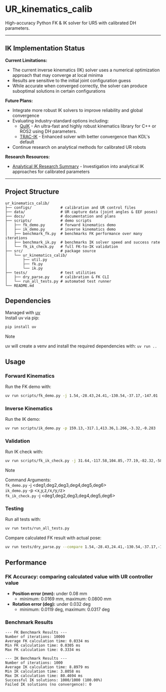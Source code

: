 # UR_kinematics_calib

High-accuracy Python FK & IK solver for UR5 with calibrated DH parameters.

---

## IK Implementation Status

**Current Limitations:**
- The current inverse kinematics (IK) solver uses a numerical optimization approach that may converge at local minima
- Results are sensitive to the initial joint configuration guess
- While accurate when converged correctly, the solver can produce suboptimal solutions in certain configurations

**Future Plans:**
- Integrate more robust IK solvers to improve reliability and global convergence
- Evaluating industry-standard options including:
  - [QuIK](https://github.com/steffanlloyd/quik) - An ultra-fast and highly robust kinematics library for C++ or ROS2 using DH parameters.
  - [TRAC-IK](https://bitbucket.org/traclabs/trac_ik) - Enhanced solver with better convergence than KDL's default
- Continue research on analytical methods for calibrated UR robots

**Research Resources:**
- [Analytical IK Research Summary](docs/Summary-Deep-Research.pdf) - Investigation into analytical IK approaches for calibrated parameters

---

## Project Structure

```
ur_kinematics_calib/
├── configs/             # calibration and UR control files
├── data/                # UR capture data (joint angles & EEF poses)
├── docs/                # documentation and plans
├── scripts/             # demo scripts
│   ├── fk_demo.py       # forward kinematics demo
│   ├── ik_demo.py       # inverse kinematics demo
│   ├── benchmark_fk.py  # benchmarks FK performance over many iterations
│   ├── benchmark_ik.py  # benchmarks IK solver speed and success rate
│   └── fk_ik_check.py   # full FK-to-IK validation
├── src/                 # package source
│   └── ur_kinematics_calib/
│       ├── util.py
│       ├── fk.py
│       └── ik.py
├── tests/               # test utilities
│   ├── dry_parse.py     # calibration & FK CLI
│   └── run_all_tests.py # automated test runner
└── README.md
```

## Dependencies

Managed with [uv](https://github.com/astral-sh/uv)  
Install uv via pip:
```bash
pip install uv
```

> [!NOTE]  
> uv will create a venv and install the required dependencies with: `uv run ..`

## Usage

### Forward Kinematics
Run the FK demo with:
```bash
uv run scripts/fk_demo.py -j 1.54,-28.43,24.41,-130.54,-37.17,-147.01
```

### Inverse Kinematics
Run the IK demo:
```bash
uv run scripts/ik_demo.py -p 159.13,-317.1,413.36,1.266,-3.32,-0.283
```

### Validation
Run IK check with:
```bash
uv run scripts/fk_ik_check.py -j 31.64,-117.58,104.85,-77.19,-82.32,-58.4
```

> [!NOTE]  
> Command Arguments:   
> `fk_demo.py` -j <deg1,deg2,deg3,deg4,deg5,deg6>  
> `ik_demo.py` -p <x,y,z,rx,ry,rz>  
> `fk_ik_check.py` -j <deg1,deg2,deg3,deg4,deg5,deg6>

### Testing

Run all tests with:
```bash
uv run tests/run_all_tests.py
```

Compare calculated FK result with actual pose:
```bash
uv run tests/dry_parse.py --compare 1.54,-28.43,24.41,-130.54,-37.17,-147.01,-872.69,-236.61,417.99,1.344,-1.557,0.494
```

## Performance

### FK Accuracy: comparing calculated value with UR controller value
- **Position error (mm):** under 0.08 mm
  - minimum: 0.0169 mm, maximum: 0.0800 mm
- **Rotation error (deg):** under 0.032 deg
  - minimum: 0.0119 deg, maximum: 0.0317 deg

### Benchmark Results
```
--- FK Benchmark Results ---
Number of iterations: 10000
Average FK calculation time: 0.0334 ms
Min FK calculation time: 0.0305 ms
Max FK calculation time: 0.3334 ms

--- IK Benchmark Results ---
Number of iterations: 1000
Average IK calculation time: 8.8979 ms
Min IK calculation time: 3.8058 ms
Max IK calculation time: 80.4694 ms
Successful IK solutions: 1000/1000 (100.00%)
Failed IK solutions (no convergence): 0
```
